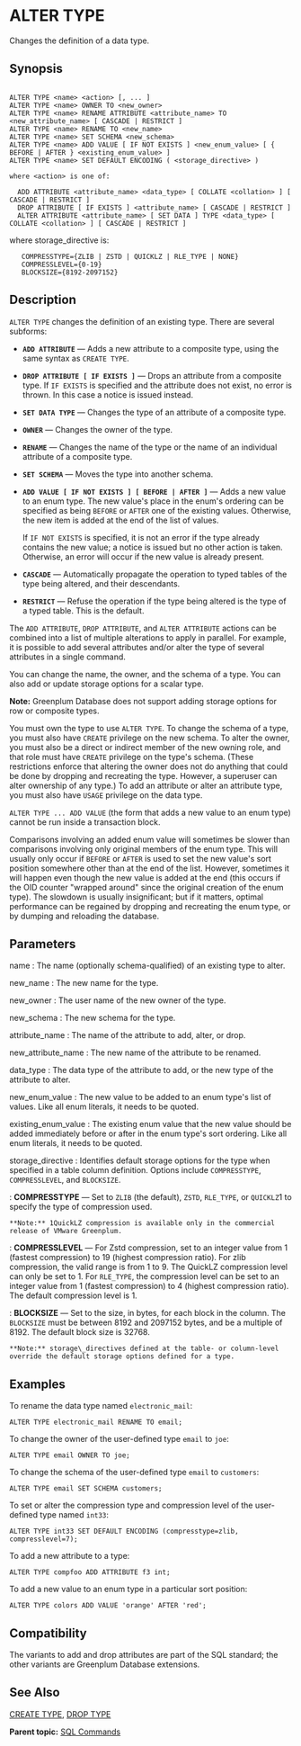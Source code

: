 # ALTER TYPE 

Changes the definition of a data type.

## <a id="section2"></a>Synopsis 

``` {#sql_command_synopsis}

ALTER TYPE <name> <action> [, ... ]
ALTER TYPE <name> OWNER TO <new_owner>
ALTER TYPE <name> RENAME ATTRIBUTE <attribute_name> TO <new_attribute_name> [ CASCADE | RESTRICT ]
ALTER TYPE <name> RENAME TO <new_name>
ALTER TYPE <name> SET SCHEMA <new_schema>
ALTER TYPE <name> ADD VALUE [ IF NOT EXISTS ] <new_enum_value> [ { BEFORE | AFTER } <existing_enum_value> ]
ALTER TYPE <name> SET DEFAULT ENCODING ( <storage_directive> )

where <action> is one of:
  
  ADD ATTRIBUTE <attribute_name> <data_type> [ COLLATE <collation> ] [ CASCADE | RESTRICT ]
  DROP ATTRIBUTE [ IF EXISTS ] <attribute_name> [ CASCADE | RESTRICT ]
  ALTER ATTRIBUTE <attribute_name> [ SET DATA ] TYPE <data_type> [ COLLATE <collation> ] [ CASCADE | RESTRICT ]

```

where storage\_directive is:

```
   COMPRESSTYPE={ZLIB | ZSTD | QUICKLZ | RLE_TYPE | NONE}
   COMPRESSLEVEL={0-19}
   BLOCKSIZE={8192-2097152}
```

## <a id="section3"></a>Description 

`ALTER TYPE` changes the definition of an existing type. There are several subforms:

-   **`ADD ATTRIBUTE`** — Adds a new attribute to a composite type, using the same syntax as `CREATE TYPE`.
-   **`DROP ATTRIBUTE [ IF EXISTS ]`** — Drops an attribute from a composite type. If `IF EXISTS` is specified and the attribute does not exist, no error is thrown. In this case a notice is issued instead.
-   **`SET DATA TYPE`** — Changes the type of an attribute of a composite type.
-   **`OWNER`** — Changes the owner of the type.
-   **`RENAME`** — Changes the name of the type or the name of an individual attribute of a composite type.
-   **`SET SCHEMA`** — Moves the type into another schema.
-   **`ADD VALUE [ IF NOT EXISTS ] [ BEFORE | AFTER ]`** — Adds a new value to an enum type. The new value's place in the enum's ordering can be specified as being `BEFORE` or `AFTER` one of the existing values. Otherwise, the new item is added at the end of the list of values.

    If `IF NOT EXISTS` is specified, it is not an error if the type already contains the new value; a notice is issued but no other action is taken. Otherwise, an error will occur if the new value is already present.

-   **`CASCADE`** — Automatically propagate the operation to typed tables of the type being altered, and their descendants.
-   **`RESTRICT`** — Refuse the operation if the type being altered is the type of a typed table. This is the default.

The `ADD ATTRIBUTE`, `DROP ATTRIBUTE`, and `ALTER ATTRIBUTE` actions can be combined into a list of multiple alterations to apply in parallel. For example, it is possible to add several attributes and/or alter the type of several attributes in a single command.

You can change the name, the owner, and the schema of a type. You can also add or update storage options for a scalar type.

**Note:** Greenplum Database does not support adding storage options for row or composite types.

You must own the type to use `ALTER TYPE`. To change the schema of a type, you must also have `CREATE` privilege on the new schema. To alter the owner, you must also be a direct or indirect member of the new owning role, and that role must have `CREATE` privilege on the type's schema. \(These restrictions enforce that altering the owner does not do anything that could be done by dropping and recreating the type. However, a superuser can alter ownership of any type.\) To add an attribute or alter an attribute type, you must also have `USAGE` privilege on the data type.

`ALTER TYPE ... ADD VALUE` \(the form that adds a new value to an enum type\) cannot be run inside a transaction block.

Comparisons involving an added enum value will sometimes be slower than comparisons involving only original members of the enum type. This will usually only occur if `BEFORE` or `AFTER` is used to set the new value's sort position somewhere other than at the end of the list. However, sometimes it will happen even though the new value is added at the end \(this occurs if the OID counter "wrapped around" since the original creation of the enum type\). The slowdown is usually insignificant; but if it matters, optimal performance can be regained by dropping and recreating the enum type, or by dumping and reloading the database.

## <a id="section4"></a>Parameters 

name
:   The name \(optionally schema-qualified\) of an existing type to alter.

new\_name
:   The new name for the type.

new\_owner
:   The user name of the new owner of the type.

new\_schema
:   The new schema for the type.

attribute\_name
:   The name of the attribute to add, alter, or drop.

new\_attribute\_name
:   The new name of the attribute to be renamed.

data\_type
:   The data type of the attribute to add, or the new type of the attribute to alter.

new\_enum\_value
:   The new value to be added to an enum type's list of values. Like all enum literals, it needs to be quoted.

existing\_enum\_value
:   The existing enum value that the new value should be added immediately before or after in the enum type's sort ordering. Like all enum literals, it needs to be quoted.

storage\_directive
:   Identifies default storage options for the type when specified in a table column definition. Options include `COMPRESSTYPE`, `COMPRESSLEVEL`, and `BLOCKSIZE`.

:   **COMPRESSTYPE** — Set to `ZLIB` \(the default\), `ZSTD`, `RLE_TYPE`, or `QUICKLZ`1 to specify the type of compression used.

    **Note:** 1QuickLZ compression is available only in the commercial release of VMware Greenplum.

:   **COMPRESSLEVEL** — For Zstd compression, set to an integer value from 1 \(fastest compression\) to 19 \(highest compression ratio\). For zlib compression, the valid range is from 1 to 9. The QuickLZ compression level can only be set to 1. For `RLE_TYPE`, the compression level can be set to an integer value from 1 \(fastest compression\) to 4 \(highest compression ratio\). The default compression level is 1.

:   **BLOCKSIZE** — Set to the size, in bytes, for each block in the column. The `BLOCKSIZE` must be between 8192 and 2097152 bytes, and be a multiple of 8192. The default block size is 32768.

    **Note:** storage\_directives defined at the table- or column-level override the default storage options defined for a type.

## <a id="section5"></a>Examples 

To rename the data type named `electronic_mail`:

```
ALTER TYPE electronic_mail RENAME TO email;
```

To change the owner of the user-defined type `email` to `joe`:

```
ALTER TYPE email OWNER TO joe;
```

To change the schema of the user-defined type `email` to `customers`:

```
ALTER TYPE email SET SCHEMA customers;
```

To set or alter the compression type and compression level of the user-defined type named `int33`:

```
ALTER TYPE int33 SET DEFAULT ENCODING (compresstype=zlib, compresslevel=7);
```

To add a new attribute to a type:

```
ALTER TYPE compfoo ADD ATTRIBUTE f3 int;
```

To add a new value to an enum type in a particular sort position:

```
ALTER TYPE colors ADD VALUE 'orange' AFTER 'red';
```

## <a id="section6"></a>Compatibility 

The variants to add and drop attributes are part of the SQL standard; the other variants are Greenplum Database extensions.

## <a id="section7"></a>See Also 

[CREATE TYPE](CREATE_TYPE.html), [DROP TYPE](DROP_TYPE.html)

**Parent topic:** [SQL Commands](../sql_commands/sql_ref.html)

